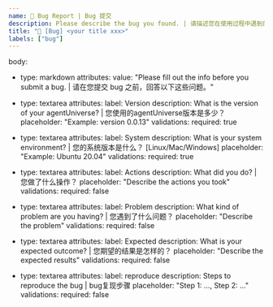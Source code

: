 ```yaml
---
name: 🐞 Bug Report | Bug 提交  
description: Please describe the bug you found. | 请描述您在使用过程中遇到的问题。  
title: "🐞 [Bug] <your title xxx>"  
labels: ["bug"]
---
```


body:
- type: markdown
  attributes:
    value: "Please fill out the info before you submit a bug. | 请在您提交 bug 之前，回答以下这些问题。"

- type: textarea
  attributes:
    label: Version
    description: What is the version of your agentUniverse? | 您使用的agentUniverse版本是多少？
    placeholder: "Example: version 0.0.13"
  validations:
    required: true

- type: textarea
  attributes:
    label: System
    description: What is your system environment? | 您的系统版本是什么？ [Linux/Mac/Windows]
    placeholder: "Example: Ubuntu 20.04"
  validations:
    required: true

- type: textarea
  attributes:
    label: Actions
    description: What did you do? | 您做了什么操作？
    placeholder: "Describe the actions you took"
  validations:
    required: false

- type: textarea
  attributes:
    label: Problem
    description: What kind of problem are you having? | 您遇到了什么问题？
    placeholder: "Describe the problem"
  validations:
    required: false

- type: textarea
  attributes:
    label: Expected
    description: What is your expected outcome? | 您期望的结果是怎样的？
    placeholder: "Describe the expected results"
  validations:
    required: false

- type: textarea
  attributes:
    label: reproduce
    description: Steps to reproduce the bug | bug复现步骤
    placeholder: "Step 1: ..., Step 2: ..."
  validations:
    required: false
